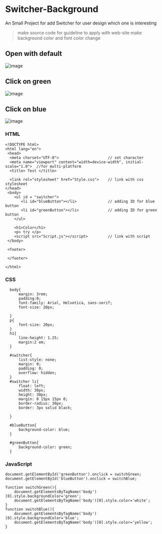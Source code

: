 # Switcher-Background
An Small Project for add Switcher for user design which one is interesting

> make source code for guideline to apply with web-site
> make background color and font color change

## Open with default

![image](https://user-images.githubusercontent.com/104770048/169212014-1c669a3a-7a2b-4560-b54e-ed784157ffda.png)


## Click on green
![image](https://user-images.githubusercontent.com/104770048/169212391-61e72e67-918e-4d82-bb84-c347656561df.png)

## Click on blue

![image](https://user-images.githubusercontent.com/104770048/169212422-40a3a40b-d48e-4c65-97a8-73d52630fc66.png)

### HTML


>

    <!DOCTYPE html>
    <html lang="en">
     <head>
      <meta charset="UTF-8">                      // set character 
      <meta name="viewport" content="width=device-width", initial-scale="1.0">  //for multi-platform
      <title> Test </title>

      <link rel="stylesheet" href="Style.css">    // link with css stylesheet
    </head>
     <body>
        <ul id = "switcher">
           <li id="blueButton"></li>              // adding ID for blue button
           <li id="greenButton"></li>             // adding ID for green button
        </ul>

        <h1>Color</h1>
        <p> try </p>
        <script src="Script.js"></script>         // link with script
     </body>

     <footer>

     </footer>

    </html>

>


### CSS

>

      body{
          margin: 3rem;
          padding:0;
          font-family: Arial, Helvetica, sans-serif;
          font-size: 20px;

      }
      p{
          font-size: 20px;
      }
      h1{
          line-height: 1.25;
          margin:2 em;
      }

      #switcher{
          list-style: none;
          margin: 0;
          padding: 0;
          overflow: hidden;
      }
      #switcher li{
          float: left;
          width: 30px;
          height: 30px;
          margin: 0 15px 15px 0;
          border-radius: 30px;
          border: 3px solid black;

      }

      #blueButton{
          background-color: blue;
      }

      #greenButton{
          background-color: green;
      }

>




### JavaScript

>

    document.getElementById('greenButton').onclick = switchGreen;
    document.getElementById('blueButton').onclick = switchBlue;

    function switchGreen(){
        document.getElementsByTagName('body')[0].style.backgroundColor='green';
        document.getElementsByTagName('body')[0].style.color='white';
    }
    function switchBlue(){
        document.getElementsByTagName('body')[0].style.backgroundColor='blue';
        document.getElementsByTagName('body')[0].style.color='yellow';
    }

>


